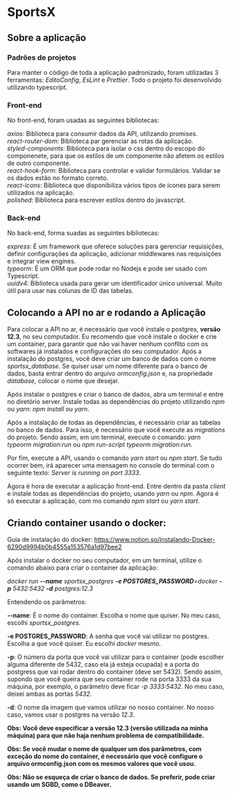 # SportsX

## Sobre a aplicação

### Padrões de projetos

Para manter o código de toda a aplicação padronizado, foram utilizadas 3 ferramentas: _EditoConfig_, _EsLint_ e _Prettier_. Todo o projeto foi desenvolvido utilizando typescript.

### Front-end

No front-end, foram usadas as seguintes bibliotecas:

_axios_: Biblioteca para consumir dados da API, utilizando promises.<br/>
_react-router-dom_: Biblioteca par gerenciar as rotas da aplicação.<br/>
_styled-components_: Biblioteca para isolar o css dentro do escopo do componenete, para que os estilos de um componente não afetem os estilos de outro componente.<br/>
_react-hook-form_: Biblioteca para controlar e validar formulários. Validar se os dados estão no formato correto.<br/>
_react-icons_: Biblioteca que disponibiliza vários tipos de ícones para serem utilizados na aplicação.<br/>
_polished_: Biblioteca para escrever estilos dentro do javascript.<br/>

### Back-end

No back-end, forma suadas as seguintes bibliotecas:

_express_: É um framework que oferece soluções para gerenciar requisições, definir configurações da aplicação, adicionar middlewares nas requisições e integrar view engines.  <br/>
_typeorm_: É um ORM que pode rodar no Nodejs e pode ser usado com Typescript.  <br/>
_uuidv4_: Biblioteca usada para gerar um identificador único universal. Muito útil para usar nas colunas de ID das tabelas.   <br/>

## Colocando a API no ar e rodando a Aplicação

Para colocar a API no ar, é necessário que você instale o postgres, **versão 12.3**, no seu computador. Eu recomendo que você instale o docker e crie um container, para garantir que não vai haver nenhum conflito com os softwares já instalados e configurações do seu computador. Após a instalação do postgres, você deve criar um banco de dados com o nome _sportsx_database_. Se quiser usar um nome diferente para o banco de dados, basta entrar dentro do arquivo _ormconfig.json_ e, na propriedade _database_, colocar o nome que desejar.

Após instalar o postgres e criar o banco de dados, abra um terminal e entre no diretório server. Instale todas as dependências do projeto utilizando _npm_ ou _yarn_: _npm install_ ou _yarn_.

Após a instalação de todas as dependências, é necessário criar as tabelas no banco de dados. Para isso, é necessário que você execute as _migrations_ do projeto. Sendo assim, em um terminal, execute o comando: _yarn typeorm migration:run_ ou _npm run-script typeorm migration:run_.

Por fim, execute a API, usando o comando _yarn start_ ou _npm start_. Se tudo ocorrer bem, irá aparecer uma mensagem no console do terminal com o seguinte texto: _Server is running on port 3333_.

Agora é hora de executar a aplicação front-end. Entre dentro da pasta _client_ e instale todas as dependências do projeto, usando _yarn_ ou _npm_. Agora é só executar a aplicação, com mo comando _npm start_ ou _yarn start_.

## Criando container usando o docker:

Guia de instalação do docker: https://www.notion.so/Instalando-Docker-6290d9994b0b4555a153576a1d97bee2

Após instalar o docker no seu computador, em um terminal, utilize o comando abaixo para criar o container da aplicação:

_docker run **--name** sportsx_postgres **-e POSTGRES_PASSWORD**=docker **-p** 5432:5432 **-d** postgres:12.3_

Entendendo os parâmetros:

**--name**: É o nome do container. Escolha o nome que quiser. No meu caso, escolhi _sportsx_postgres_.

**-e POSTGRES_PASSWORD**: A senha que você vai utilizar no postgres. Escolha a que você quiser. Eu escolhi _docker_ mesmo.

**-p**: O número da porta que você vai utilizar para o container (pode escolher alguma diferente de 5432, caso ela já esteja ocupada) e a porta do postgress que vai rodar dentro do container (deve ser 5432). Sendo assim, supondo que você queira que seu container rode na porta 3333 da sua máquina, por exemplo, o parâmetro deve ficar _-p 3333:5432_. No meu caso, deixei ambas as portas _5432_.

**-d**: O nome da imagem que vamos utilizar no nosso container. No nosso caso, vamos usar o postgres na versão _12.3_.

**Obs: Você deve especificar a versão 12.3 (versão utilizada na minha máquina) para que não haja nenhum problema de compatibilidade.**

**Obs: Se você mudar o nome de qualquer um dos parâmetros, com exceção do nome do container, é necessário que você configure o arquivo ormconfig.json com os mesmos valores que você usou.**

**Obs: Não se esqueça de criar o banco de dados. Se preferir, pode criar usando um SGBD, como o DBeaver.**


